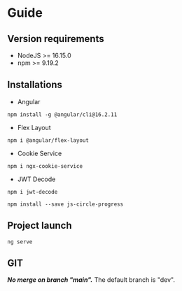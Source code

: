 # Guide

## Version requirements

- NodeJS >= 16.15.0
- npm >= 9.19.2

## Installations

- Angular
```
npm install -g @angular/cli@16.2.11
```

- Flex Layout
```
npm i @angular/flex-layout
```

- Cookie Service
```
npm i ngx-cookie-service
```

- JWT Decode
```
npm i jwt-decode
```

    npm install --save js-circle-progress

## Project launch
```
ng serve
```

## GIT 

***No merge on branch "main".*** The default branch is "dev".
